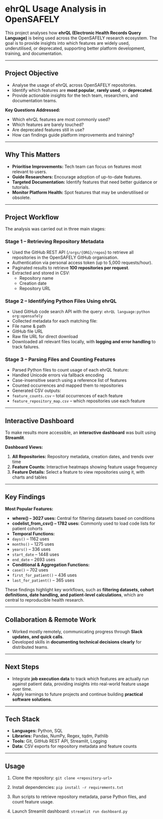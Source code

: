 # ehrQL Usage Analysis in OpenSAFELY

This project analyses how **ehrQL (Electronic Health Records Query Language)** is being used across the OpenSAFELY research ecosystem. The goal is to provide insights into which features are widely used, underutilised, or deprecated, supporting better platform development, training, and documentation.

---

## Project Objective

- Analyse the usage of ehrQL across OpenSAFELY repositories.  
- Identify which features are **most popular**, **rarely used**, or **deprecated**.  
- Provide actionable insights for the tech team, researchers, and documentation teams.  

**Key Questions Addressed:**

- Which ehrQL features are most commonly used?  
- Which features are barely touched?  
- Are deprecated features still in use?  
- How can findings guide platform improvements and training?  

---

## Why This Matters

- **Prioritise Improvements:** Tech team can focus on features most relevant to users.  
- **Guide Researchers:** Encourage adoption of up-to-date features.  
- **Targeted Documentation:** Identify features that need better guidance or tutorials.  
- **Monitor Platform Health:** Spot features that may be underutilised or obsolete.  

---

## Project Workflow

The analysis was carried out in three main stages:

### Stage 1 – Retrieving Repository Metadata
- Used the GitHub REST API (`/orgs/{ORG}/repos`) to retrieve all repositories in the OpenSAFELY GitHub organisation.  
- Authentication via personal access token (up to 5,000 requests/hour).  
- Paginated results to retrieve **100 repositories per request**.  
- Extracted and stored in CSV:  
  - Repository name  
  - Creation date  
  - Repository URL  

### Stage 2 – Identifying Python Files Using ehrQL
- Used GitHub code search API with the query:
  `ehrQL language:python org:opensafely`
- Collected metadata for each matching file:  
- File name & path  
- GitHub file URL  
- Raw file URL for direct download  
- Downloaded all relevant files locally, with **logging and error handling** to track failures.  

### Stage 3 – Parsing Files and Counting Features
- Parsed Python files to count usage of each ehrQL feature:  
- Handled Unicode errors via fallback encoding  
- Case-insensitive search using a reference list of features  
- Counted occurrences and mapped them to repositories  
- Generated CSV outputs:  
- `feature_counts.csv` – total occurrences of each feature  
- `feature_repository_map.csv` – which repositories use each feature  

---

## Interactive Dashboard

To make results more accessible, an **interactive dashboard** was built using **Streamlit**.  

**Dashboard Views:**

1. **All Repositories:** Repository metadata, creation dates, and trends over time  
2. **Feature Counts:** Interactive heatmaps showing feature usage frequency  
3. **Feature Details:** Select a feature to view repositories using it, with charts and tables  

---

## Key Findings

**Most Popular Features:**  
- **where() – 3027 uses:** Central for filtering datasets based on conditions  
- **codelist_from_csv() – 1782 uses:** Commonly used to load code lists for patient cohorts  
- **Temporal Functions:**  
- `days()` – 1162 uses  
- `months()` – 1275 uses  
- `years()` – 336 uses  
- `start_date` – 1448 uses  
- `end_date` – 2693 uses  
- **Conditional & Aggregation Functions:**  
- `case()` – 702 uses  
- `first_for_patient()` – 436 uses  
- `last_for_patient()` – 365 uses  

These findings highlight key workflows, such as **filtering datasets, cohort definitions, date handling, and patient-level calculations**, which are central to reproducible health research.

---

## Collaboration & Remote Work

- Worked mostly remotely, communicating progress through **Slack updates, and quick calls**.  
- Developed skills in **documenting technical decisions clearly** for distributed teams.  

---

## Next Steps

- Integrate **job execution data** to track which features are actually run against patient data, providing insights into real-world feature usage over time.  
- Apply learnings to future projects and continue building **practical software solutions**.  

---

## Tech Stack

- **Languages:** Python, SQL  
- **Libraries:** Pandas, NumPy, Regex, tqdm, Pathlib  
- **Tools:** Git, GitHub REST API, Streamlit, Logging  
- **Data:** CSV exports for repository metadata and feature counts  

---

## Usage

1. Clone the repository:
 `git clone <repository-url>`

2. Install dependencies:
`pip install -r requirements.txt`
3. Run scripts to retrieve repository metadata, parse Python files, and count feature usage.

4. Launch Streamlit dashboard:
`streamlit run dashboard.py`
